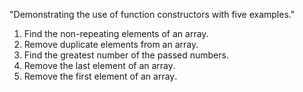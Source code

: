 "Demonstrating the use of function constructors with five examples."
1. Find the non-repeating elements of an array.
2. Remove duplicate elements from an array.
3. Find the greatest number of the passed numbers․
4. Remove the last element of an array․
5. Remove the first element of an array․
